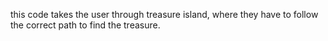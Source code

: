 this code takes the user through treasure island, where they have to follow the correct path to find the treasure.
